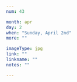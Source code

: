 ```yaml
---
num: 43

month: apr
day: 2
when: "Sunday, April 2nd"
more: ""

imageType: jpg
link: ""
linkname: ""
notes: ""

---
```

